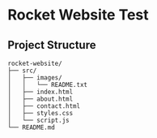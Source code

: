 # Rocket  Website Test


## Project Structure

```
rocket-website/
├── src/
│   ├── images/
│   │   └── README.txt
│   ├── index.html
│   ├── about.html
│   ├── contact.html
│   ├── styles.css
│   └── script.js
└── README.md
```

